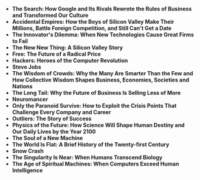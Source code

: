 <ul>
                <li><b><a target="_blank" href="https://github.com/manjunath5496/Top-technology-books-of-all-time/blob/master/ttec(1).pdf" style="text-decoration:none;">The Search: How Google and Its Rivals Rewrote the Rules of Business and Transformed Our Culture</a></b></li>
                <li><b><a target="_blank" href="https://github.com/manjunath5496/Top-technology-books-of-all-time/blob/master/ttec(2).pdf" style="text-decoration:none;">Accidental Empires: How the Boys of Silicon Valley Make Their Millions, Battle Foreign Competition, and Still Can't Get a Date </a></b></li>
                <li><b><a target="_blank" href="https://github.com/manjunath5496/Top-technology-books-of-all-time/blob/master/ttec(3).pdf" style="text-decoration:none;">The Innovator's Dilemma: When New Technologies Cause Great Firms to Fail</a></b></li>
                <li><b><a target="_blank" href="https://github.com/manjunath5496/Top-technology-books-of-all-time/blob/master/ttec(4).pdf" style="text-decoration:none;"> The New New Thing: A Silicon Valley Story </a></b></li>
                <li><b><a target="_blank" href="https://github.com/manjunath5496/Top-technology-books-of-all-time/blob/master/ttec(5).pdf" style="text-decoration:none;">Free: The Future of a Radical Price</a></b></li>
                <li><b><a target="_blank" href="https://github.com/manjunath5496/Top-technology-books-of-all-time/blob/master/ttec(6).pdf" style="text-decoration:none;">Hackers: Heroes of the Computer Revolution </a></b></li>
                <li><b><a target="_blank" href="https://github.com/manjunath5496/Top-technology-books-of-all-time/blob/master/ttec(7).pdf" style="text-decoration:none;">Steve Jobs</a></b></li>
                <li><b><a target="_blank" href="https://github.com/manjunath5496/Top-technology-books-of-all-time/blob/master/ttec(8).pdf" style="text-decoration:none;">The Wisdom of Crowds: Why the Many Are Smarter Than the Few and How Collective Wisdom Shapes Business, Economies, Societies and Nations</a></b></li>
                <li><b><a target="_blank" href="https://github.com/manjunath5496/Top-technology-books-of-all-time/blob/master/ttec(9).pdf" style="text-decoration:none;">The Long Tail: Why the Future of Business Is Selling Less of More </a></b></li>
                <li><b><a target="_blank" href="https://github.com/manjunath5496/Top-technology-books-of-all-time/blob/master/ttec(10).pdf" style="text-decoration:none;">Neuromancer </a></b></li>
                <li><b><a target="_blank" href="https://github.com/manjunath5496/Top-technology-books-of-all-time/blob/master/ttec(11).pdf" style="text-decoration:none;"> Only the Paranoid Survive: How to Exploit the Crisis Points That Challenge Every Company and Career</a></b></li>
                <li><b><a target="_blank" href="https://github.com/manjunath5496/Top-technology-books-of-all-time/blob/master/ttec(12).pdf" style="text-decoration:none;">Outliers: The Story of Success </a></b></li>
                <li><b><a target="_blank" href="https://github.com/manjunath5496/Top-technology-books-of-all-time/blob/master/ttec(13).pdf" style="text-decoration:none;">Physics of the Future: How Science Will Shape Human Destiny and Our Daily Lives by the Year 2100 </a></b></li>
                <li><b><a target="_blank" href="https://github.com/manjunath5496/Top-technology-books-of-all-time/blob/master/ttec(14).pdf" style="text-decoration:none;">The Soul of a New Machine</a></b></li>
                <li><b><a target="_blank" href="https://github.com/manjunath5496/Top-technology-books-of-all-time/blob/master/ttec(15).pdf" style="text-decoration:none;">The World Is Flat: A Brief History of the Twenty-first Century </a></b></li>
                <li><b><a target="_blank" href="https://github.com/manjunath5496/Top-technology-books-of-all-time/blob/master/ttec(16).pdf" style="text-decoration:none;">Snow Crash</a></b></li>
                <li><b><a target="_blank" href="https://github.com/manjunath5496/Top-technology-books-of-all-time/blob/master/ttec(17).pdf" style="text-decoration:none;">The Singularity Is Near: When Humans Transcend Biology </a></b></li>
                <li><b><a target="_blank" href="https://github.com/manjunath5496/Top-technology-books-of-all-time/blob/master/ttec(18).pdf" style="text-decoration:none;">The Age of Spiritual Machines: When Computers Exceed Human Intelligence </a></b></li>
               
</ul>
